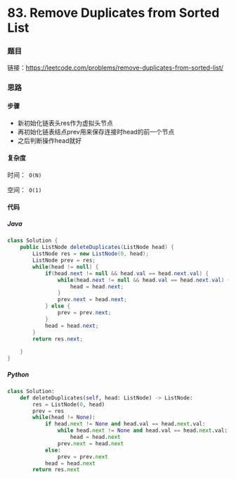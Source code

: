 

# 83. Remove Duplicates from Sorted List



### 题目

链接：https://leetcode.com/problems/remove-duplicates-from-sorted-list/



### 思路

#### 步骤

- 新初始化链表头res作为虚拟头节点
- 再初始化链表结点prev用来保存连接时head的前一个节点
- 之后判断操作head就好



#### 复杂度

时间：` O(N)`

空间：` O(1)`



#### 代码

##### Java

```java
class Solution {
    public ListNode deleteDuplicates(ListNode head) {
        ListNode res = new ListNode(0, head);
        ListNode prev = res;
        while(head != null) {
            if(head.next != null && head.val == head.next.val) {
                while(head.next != null && head.val == head.next.val) {
                    head = head.next;
                }
                prev.next = head.next;
            } else {
                prev = prev.next;
            }
            head = head.next;
        }
        return res.next;
        
    }
}
```



##### Python

```python
class Solution:
    def deleteDuplicates(self, head: ListNode) -> ListNode:
        res = ListNode(0, head)
        prev = res
        while(head != None):
            if head.next != None and head.val == head.next.val:
                while head.next != None and head.val == head.next.val:
                    head = head.next
                prev.next = head.next
            else:
                prev = prev.next
            head = head.next
        return res.next
```

